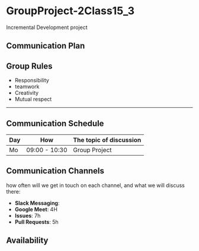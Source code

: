 # GroupProject-2Class15_3
Incremental Development project


## Communication Plan

## Group Rules

- Responsibility
- teamwork
- Creativity
- Mutual respect
---

## Communication Schedule

| Day | How | The topic of discussion |
| --- | :-: | ----------------------- |
| Mo    | 09:00 - 10:30    |           Group Project              |

## Communication Channels

how often will we get in touch on each channel, and what we will discuss there:

- **Slack Messaging**:
- **Google Meet**: 4H
- **Issues**: 7h
- **Pull Requests**: 5h

## Availability
